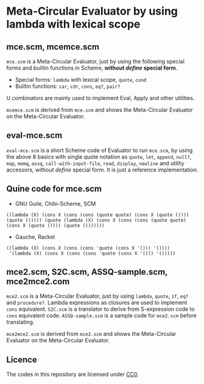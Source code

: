 # Meta-Circular Evaluator by using lambda with lexical scope

## mce.scm, mcemce.scm

`mce.scm` is a Meta-Circular Evaluator, just by using the following special forms and builtin functions in Scheme, **without *define* special form**.

* Special forms: `lambda` with lexical scope, `quote`, `cond`
* Builtin functions: `car`, `cdr`, `cons`, `eq?`, `pair?`

U combinators are mainly used to implement Eval, Apply and other utilities.

`mcemce.scm` is derived from `mce.scm` and shows the Meta-Circular Evaluator on the Meta-Circular Evaluator.

## eval-mce.scm

`eval-mce.scm` is a short Scheme code of Evaluator to run `mce.scm`, by using the above 8 basics with single quote notation as `quote`, `let`, `append`, `null?`, `map`, `memq`, `assq`, `call-with-input-file`, `read`, `display`, `newline` and utility accessors, without *define* special form. It is just a reference implementation.

## Quine code for mce.scm

* GNU Guile, Chibi-Scheme, SCM

```
((lambda (X) (cons X (cons (cons (quote quote) (cons X (quote ()))) (quote ())))) (quote (lambda (X) (cons X (cons (cons (quote quote) (cons X (quote ()))) (quote ()))))))
```

* Gauche, Racket

```
((lambda (X) (cons X (cons (cons 'quote (cons X '())) '())))
 '(lambda (X) (cons X (cons (cons 'quote (cons X '())) '()))))
```

## mce2.scm, S2C.scm, ASSQ-sample.scm, mce2mce2.com

`mce2.scm` is a Meta-Circular Evaluator, just by using `lambda`, `quote`, `if`, `eq?` and `procedure?`. Lambda expressions as closures are used to implement `cons` equivalent. `S2C.scm` is a translator to derive from S-expression code to `cons` equivalent code. `ASSQ-sample.scm` is a sample code for `mce2.scm` before translating.

`mce2mce2.scm` is derived from `mce2.scm` and shows the Meta-Circular Evaluator on the Meta-Circular Evaluator.

## Licence

The codes in this repository are licensed under [CC0](https://creativecommons.org/publicdomain/zero/1.0/).

